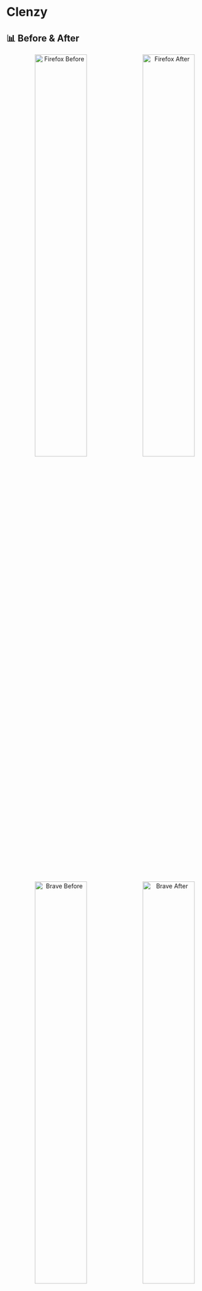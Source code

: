 # Clenzy

## 📊 Before & After

<div align="center">

<p float="left">
  <img src="https://github.com/user-attachments/assets/f725b808-16f6-46a8-a142-fda8524573eb" width="49%" alt="Firefox Before" />
  <img src="https://github.com/user-attachments/assets/e2c34fda-d702-468e-8e09-d7330db5a756" width="49%" alt="Firefox After" />
</p>

<p float="left">
  <img src="https://github.com/user-attachments/assets/204e584a-ffda-47b3-b09c-bc1d0fec032e" width="49%" alt="Brave Before" />
  <img src="https://github.com/user-attachments/assets/747df441-5558-4b3b-8aad-58aeb83f9d80" width="49%" alt="Brave After" />
</p>

</div>

<div align="center">

![Demo Gif](https://github.com/user-attachments/assets/6b7da581-e28f-4014-b6ba-a5713135d744)

[![License: MIT](https://img.shields.io/badge/License-MIT-blue.svg)](https://opensource.org/licenses/MIT)
![Platform](https://img.shields.io/badge/platform-Windows%20%7C%20macOS%20%7C%20Linux-lightgrey)

</div>

## 🚀 Overview

Quickly disable AI, tracking, crypto, and other garbage features from some browsers.

## ✅ Supported Platforms

### Operating Systems
- Windows
- macOS
- Linux (snap, flatpak, and local installations)

### Browsers
- Brave (stable and nightly)
- Firefox (stable, nightly, beta, and developer edition)
- Zen Browser

## ✨ Features

- **Opinionated Defaults** - Pre-configured settings for a clean experience
- **Automatic Backup Creation** - Safely restore if needed
- **Vertical Tabs** - Enabled by default (disable with `--no-vertical-tabs` flag)
- **Automatic** - Use auto confirmation flag (`-Y`) for script automation
- **Betterfox.js** - For Firefox & Zen: Fetches & installs the latest Betterfox.js with extra tweaks

## 🤔 Why?

Modern browsers come loaded with:
- Embedded AI assistants
- Cryptocurrency wallets
- Tracking mechanisms
- Bloat

These not only slow down your browsing experience but also compromise your privacy. I got tired of spending 30 minutes everytime I installed a browser to disable features and configure individual flags.

## ❓Will you support my favorite browser?
#### Open an issue, but I will not add support for:
- Google Chrome, Edge, Opera (including GX): They are too far gone, and whoever uses them most likely doesn't care about their privacy.
- Vivaldi: I don't like it, and with all its "features", it's very subjective to configure.
- Any already light browser. E.g., Safari, Arc, Waterfox, Pale Moon, Orion, Tor, Floorp(?), Cromite, Bromite, Thorium, Ungoogled Chromium, etc.
  - Zen is only here for a small few User.js tweaks [in the official Betterfox repo](https://github.com/yokoffing/Betterfox/blob/main/zen/user.js).
- ANY AI browser (e.g. Dia)

## 🧩 Recommended
### Browsers
- Windows: Firefox, Brave
- Linux: Firefox, Brave<!--, Orion (in the future)-->
- macOS: Firefox, Orion, Safari<br>
<small>*(Zen is interchangeable with Firefox)*</small>

### Search Engines
- [Kagi](https://kagi.com) (paid)
- [DuckDuckGo](https://duckduckgo.com) 

### Extensions
- uBlock Origin
- Your favorite password manager (1Password or Bitwarden)
- That's it.
